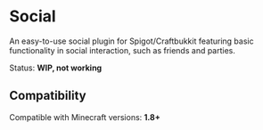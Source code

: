 # Social
An easy-to-use social plugin for Spigot/Craftbukkit featuring basic functionality in social interaction, such as friends and parties.

Status: **WIP, not working**

## Compatibility
Compatible with Minecraft versions: **1.8+**
